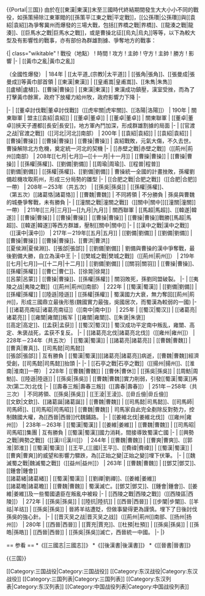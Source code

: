 {{Portal|三国}}
由於在[[東漢|東漢]]末至三國時代終結期間發生大大小小不同的戰役，如孫策掃除江東軍閥的[[孫策平江東之戰|平定戰]]，[[公孫瓚|公孫瓚]]與[[袁紹|袁紹]]為爭奪冀州而爆發的三場大戰，包括[[界橋之戰|界橋]]、[[龍湊之戰|龍湊]]、[[巨馬水之戰|巨馬水之戰]]，或是曹操北征[[烏丸|烏丸]]等等，以下為較大型及有影響性的戰事，亦有部份為群雄割據、爭奪地方的戰事：

{| class="wikitable"
! 戰役（地點）
! 時間
! 攻方
! 主帥
! 守方
! 主帥
! 勝方
! 影響
|-
| [[黃巾之亂|黃巾之亂]]

（全國性爆發）
| 184年
| [[太平道_(宗教)|太平道]]
| [[張角|張角]]、[[張曼成|張曼成]]等黃巾部首領
| [[東漢|東漢]]
| [[皇甫嵩|皇甫嵩]]、[[朱雋|朱雋]]<br />[[盧植|盧植]]、[[曹操|曹操]]
| [[東漢|東漢]]
| 東漢成功鎮壓，漢室受挫，而為了打擊黃巾餘黨，政府下放權力給州牧，政府影響力下降
|-

|-
| [[董卓討伐戰|董卓討伐戰]]（[[虎牢關|虎牢關]]、[[洛陽|洛陽]]）
| 190年
| 關東聯軍
| 盟主[[袁紹|袁紹]]
| [[董卓|董卓]]
| [[董卓|董卓]]
| 關東聯軍
| [[董卓|董卓]]挾天子遷都[[長安|長安]]，地方軍內鬥加深，形成群雄割據的局面
|-
| [[官渡之战|官渡之戰]]（[[河北|河北]]南部）
| 200年
| [[袁紹|袁紹]]
| [[袁紹|袁紹]]
| [[曹操|曹操]]
| [[曹操|曹操]]
| [[曹操|曹操]]
| 袁紹戰敗，元氣大傷，不久去世。曹操解除北方危機，奠定統一河北的契機
|-
| [[赤壁之戰|赤壁之戰]]（[[荊州|荊州]]南部）
| 208年[[七月|七月]]—[[十一月|十一月]]
| [[曹操|曹操]]
| [[曹操|曹操]]
| [[孫權|孫權]]、[[劉備|劉備]]
| [[周瑜|周瑜]]、[[程普|程普]]<br />[[劉備|劉備]]
| [[孫權|孫權]]、[[劉備|劉備]]
| 曹操統一全國的計畫挫敗，孫權劉備趁機攻取荊州，形成三分局勢的雛型
|-
| [[合肥之戰|合肥之戰]]（[[合肥|合肥]]一帶）
| 208年－253年（共五次）
| [[孫吳|孫吳]]
| [[孫權|孫權]]、<br>（第五次）[[諸葛恪|諸葛恪]]
| [[曹魏|曹魏]]
| 不同將領
| 不分勝負
| 孫吳與曹魏的城壘爭奪戰，未有勝負
|-
| [[潼關之戰|潼關之戰]]（[[關中|關中]][[潼關|潼關]]一帶）
| 211年[[三月|三月]]—[[九月|九月]]
| 關西聯軍
| [[馬超|馬超]]、[[韓遂|韓遂]]
| [[曹操|曹操]]
| [[曹操|曹操]] 
| [[曹操|曹操]]
| [[曹操|曹操]]戰勝[[馬超|馬超]]、[[韓遂|韓遂]]等西方群雄，壓制[[關中|關中]]
|-
| [[漢中之戰|漢中之戰]]（[[漢中|漢中]]）
| 217年－219年[[五月|五月]]
| [[劉備|劉備]]
| [[劉備|劉備]]
| [[曹操|曹操]]
| [[曹操|曹操]]、[[曹洪|曹洪]]<br />[[夏侯淵|夏侯淵]]、[[張郃|張郃]]
| [[劉備|劉備]]
| 劉備與曹操的漢中爭奪戰，最後劉備大勝，自立為漢中王
|-
| [[樊城之戰|樊城之戰]]（[[荊州|荊州]]）
| 219年[[七月|七月]]—[[十二月|十二月]]
| [[劉備|劉備]]
| [[關羽|關羽]]
| [[曹操|曹操]]、[[孫權|孫權]]
| [[曹仁|曹仁]]、[[徐晃|徐晃]]<br />[[呂蒙|呂蒙]]
| [[曹操|曹操]]、[[孫權|孫權]]
| 關羽敗死，孫劉同盟破裂。
|-
| [[夷陵之战|夷陵之戰]]（[[荊州|荊州]]南部）
| 222年
| [[蜀漢|蜀漢]]
| [[劉備|劉備]]
| [[孫權|孫權]]
| [[陸遜|陸遜]]
| [[孫權|孫權]]
| 蜀漢國力大衰，無力奪回[[荊州|荊州]]，形成三國鼎立最後形態(魏國實力最強，吳國居次，而蜀漢為較弱的一國)
|-
| [[诸葛亮南征|诸葛亮南征]]（[[南中|南中]]）
| 225年
| [[蜀汉|蜀汉]]
| [[诸葛亮|诸葛亮]]
| [[雍闓|雍闓]]叛军
| [[雍闓|雍闓]]、[[朱褒|朱褒]]<br />[[高定|高定]]、[[孟获|孟获]]
| [[蜀汉|蜀汉]]
| 蜀汉成功平定南中叛乱，雍闓、高定、朱褒战死，孟获不复反。
|-
| [[諸葛亮北伐|諸葛亮北伐]]（[[雍州|雍州]]）
| 228年－234年（共五次）
| [[蜀漢|蜀漢]]
| [[諸葛亮|諸葛亮]]
| [[曹魏|曹魏]]
| [[曹真|曹真]]、[[司馬懿|司馬懿]]<br />[[張郃|張郃]]
| 互有勝負
| [[蜀漢|蜀漢]][[諸葛亮|諸葛亮]]病逝，[[曹魏|曹魏]]經濟受創，[[司馬懿|司馬懿]]抬頭
|-
|-
| [[石亭之戰|石亭之戰]]（[[揚州|揚州]]、[[淮南|淮南]]一帶）
| 228年
| [[曹魏|曹魏]]
| [[曹休|曹休]]
| [[孫吳|孫吳]]
| [[周魴|周魴]]、[[陸遜|陸遜]]
| [[孫吳|孫吳]]
| [[曹魏|曹魏]]實力削弱，引發[[蜀漢|蜀漢]]再次(第二次)北伐
|-
| [[壽春三叛|壽春三叛]]（[[壽春|壽春]]）
| 251年－258年（共三次）
| 不同將領、[[孫吳|孫吳]]
| [[王淩|王淩]]、[[毌丘儉|毌丘儉]]<br />[[文欽|文欽]]、[[諸葛誕|諸葛誕]]
| [[曹魏|曹魏]]
| [[司馬懿|司馬懿]]、[[司馬師|司馬師]]、[[司馬昭|司馬昭]]
| [[曹魏|曹魏]]
| 司馬家自此完全剷除反對勢力，控制魏國大權，為[[西晉|西晉]]代魏鋪路。
|-
| [[姜維北伐|姜維北伐]]（[[雍州|雍州]]）
| 238年－263年
| [[蜀漢|蜀漢]]
| [[姜維|姜維]]
| [[曹魏|曹魏]]
| [[司馬昭|司馬昭]]集團
| 互有勝負
| [[蜀漢|蜀漢]]國力消耗，間接導致蜀漢亡國
|-
| [[興勢之戰|興勢之戰]]（[[漢川|漢川]]）
| 244年
| [[曹魏|曹魏]]
| [[曹爽|曹爽]]、[[郭淮|郭淮]]
| [[蜀漢|蜀漢]]
| [[王平_(三國)|王平]]、[[費禕|費禕]]
| [[蜀漢|蜀漢]]
| [[曹爽|曹爽]]的威望和影響力驟跌，為[[正始之變|正始之變]]埋下伏筆。
|-
| [[魏滅蜀之戰|魏滅蜀之戰]]（[[益州|益州]]）
| 263年 
| [[曹魏|曹魏]]
| [[鄧艾|鄧艾]]、[[鍾會|鍾會]]<br />[[諸葛緒|諸葛緒]]
| [[蜀漢|蜀漢]]
| [[劉禪|劉禪]]、[[姜維|姜維]]<br />[[諸葛瞻|諸葛瞻]]
| [[曹魏|曹魏]]
| 蜀漢滅亡。[[鄧艾|鄧艾]]、[[鍾會|鍾會]]、[[姜維|姜維]]及一些蜀國遺臣在叛亂中被殺
|-
| [[西陵之戰|西陵之戰]]（[[西陵區|西陵]]）
| 272年
| [[孫吳|孫吳]]
| [[陸抗|陸抗]]
| [[西晉|西晉]]
| [[步闡|步闡]]、[[羊祜|羊祜]]
| [[孫吳|孫吳]]
| 晉將羊祜遭貶，但做事變得更為謹慎。埋下了日後討伐孫吳的強心針。
|-
| [[晋灭吴之战|晋灭吴之战]]（[[荊州|荊州]]南部、[[扬州|扬州]]）
| 280年
| [[西晉|西晉]]
| [[賈充|賈充]]、[[杜預|杜預]]
| [[孫吳|孫吳]]
| [[孫皓|孫皓]]
| [[西晉|西晉]]
| [[孫吳|孫吳]]滅亡，西晉統一中國。
|-
|}

== 参看 ==
*《[[三國志|三國志]]》
*《[[後漢書|後漢書]]》
*《[[晉書|晉書]]》

{{三国}}

[[Category:三国战役|Category:三国战役]]
[[Category:东汉战役|Category:东汉战役]]
[[Category:三国列表|Category:三国列表]]
[[Category:东汉列表|Category:东汉列表]]
[[Category:中国战役列表|Category:中国战役列表]]